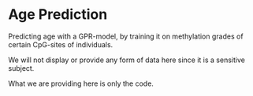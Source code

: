 # Age Prediction

Predicting age with a GPR-model, by training it on methylation grades of certain CpG-sites of individuals.

We will not display or provide any form of data here since it is a sensitive subject.

What we are providing here is only the code.
